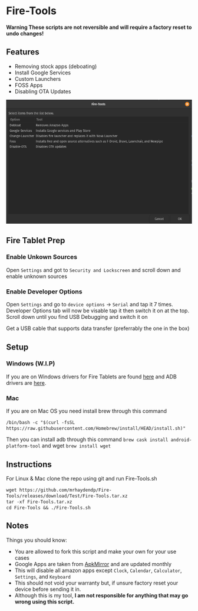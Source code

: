 # Fire-Tools
**Warning These scripts are not reversible and will require a factory reset to undo changes!**

## Features
- Removing stock apps (deboating)
- Install Google Services
- Custom Launchers
- FOSS Apps
- Disabling OTA Updates

![Fire-Tools](/Screenshots/Fire-Tools.png)

## Fire Tablet Prep
### Enable Unkown Sources
Open `Settings` and got to `Security and Lockscreen` and scroll down and enable unknown sources

### Enable Developer Options
Open `Settings` and go to `device options` -> `Serial` and tap it 7 times.
Developer Options tab will now be visable tap it then switch it on at the top.
Scroll down until you find USB Debugging and switch it on


Get a USB cable that supports data transfer (preferrably the one in the box)

## Setup
### Windows (W.I.P)
If you are on Windows drivers for Fire Tablets are found [here](https://developer.amazon.com/docs/fire-tablets/connecting-adb-to-device.html) and ADB drivers are [here](https://adb.clockworkmod.com/).
### Mac
If you are on Mac OS you need install brew through this command
```
/bin/bash -c "$(curl -fsSL https://raw.githubusercontent.com/Homebrew/install/HEAD/install.sh)"
```
Then you can install adb through this command `brew cask install android-platform-tool` and wget `brew install wget`

## Instructions
For Linux & Mac clone the repo using git and run Fire-Tools.sh
```
wget https://github.com/mrhaydendp/Fire-Tools/releases/download/Test/Fire-Tools.tar.xz
tar -xf Fire-Tools.tar.xz
cd Fire-Tools && ./Fire-Tools.sh
```

## Notes
Things you should know:
- You are allowed to fork this script and make your own for your use cases
- Google Apps are taken from [ApkMirror](https://www.apkmirror.com/) and are updated monthly
- This will disable all amazon apps except `Clock`, `Calendar`, `Calculator`, `Settings`, and `Keyboard`
- This should not void your warranty but, if unsure factory reset your device before sending it in.
- Although this is my tool, **I am not responsible for anything that may go wrong using this script.**
